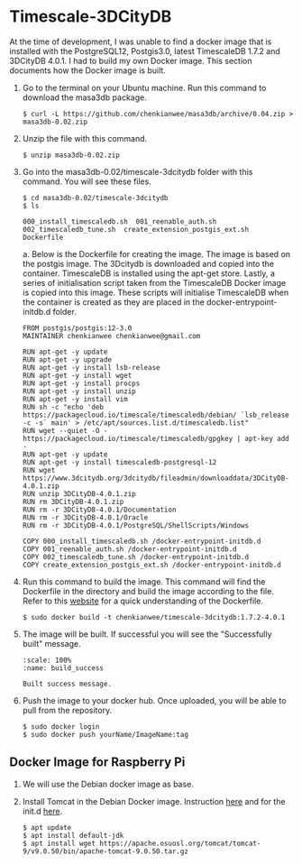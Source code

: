 # Timescale-3DCityDB
At the time of development, I was unable to find a docker image that is installed with the PostgreSQL12, Postgis3.0, latest TimescaleDB 1.7.2 and 3DCityDB 4.0.1. I had to build my own Docker image. This section documents how the Docker image is built.

1. Go to the terminal on your Ubuntu machine. Run this command to download the masa3db package.
    ```
    $ curl -L https://github.com/chenkianwee/masa3db/archive/0.04.zip > masa3db-0.02.zip
    ```
2. Unzip the file with this command.
    ```
    $ unzip masa3db-0.02.zip
    ```
3. Go into the masa3db-0.02/timescale-3dcitydb folder with this command. You will see these files.
    ```
    $ cd masa3db-0.02/timescale-3dcitydb
    $ ls
    ```
    ```
    000_install_timescaledb.sh  001_reenable_auth.sh  002_timescaledb_tune.sh  create_extension_postgis_ext.sh  Dockerfile
    ```
    a. Below is the Dockerfile for creating the image. The image is based on the postgis image. The 3Dcitydb is downloaded and copied into the container. TimescaleDB is installed using the apt-get store. Lastly, a series of initialisation script taken from the TimescaleDB Docker image is copied into this image. These scripts will initialise TimescaleDB when the container is created as they are placed in the docker-entrypoint-initdb.d folder.
    ```
    FROM postgis/postgis:12-3.0
    MAINTAINER chenkianwee chenkianwee@gmail.com

    RUN apt-get -y update
    RUN apt-get -y upgrade
    RUN apt-get -y install lsb-release
    RUN apt-get -y install wget
    RUN apt-get -y install procps
    RUN apt-get -y install unzip
    RUN apt-get -y install vim
    RUN sh -c "echo 'deb https://packagecloud.io/timescale/timescaledb/debian/ `lsb_release -c -s` main' > /etc/apt/sources.list.d/timescaledb.list"
    RUN wget --quiet -O - https://packagecloud.io/timescale/timescaledb/gpgkey | apt-key add -
    RUN apt-get -y update
    RUN apt-get -y install timescaledb-postgresql-12
    RUN wget https://www.3dcitydb.org/3dcitydb/fileadmin/downloaddata/3DCityDB-4.0.1.zip
    RUN unzip 3DCityDB-4.0.1.zip
    RUN rm 3DCityDB-4.0.1.zip
    RUN rm -r 3DCityDB-4.0.1/Documentation
    RUN rm -r 3DCityDB-4.0.1/Oracle
    RUN rm -r 3DCityDB-4.0.1/PostgreSQL/ShellScripts/Windows

    COPY 000_install_timescaledb.sh /docker-entrypoint-initdb.d
    COPY 001_reenable_auth.sh /docker-entrypoint-initdb.d
    COPY 002_timescaledb_tune.sh /docker-entrypoint-initdb.d
    COPY create_extension_postgis_ext.sh /docker-entrypoint-initdb.d
    ```
4. Run this command to build the image. This command will find the Dockerfile in the directory and build the image according to the file. Refer to this [website](https://thenewstack.io/docker-basics-how-to-use-dockerfiles/) for a quick understanding  of the Dockerfile.
    ```
    $ sudo docker build -t chenkianwee/timescale-3dcitydb:1.7.2-4.0.1
    ```
5. The image will be built. If successful you will see the "Successfully built" message.
    ```{figure} /_static/051docker_image/build_success.png
    :scale: 100%
    :name: build_success

    Built success message.
    ```
6. Push the image to your docker hub. Once uploaded, you will be able to pull from the repository.
    ```
    $ sudo docker login
    $ sudo docker push yourName/ImageName:tag
    ```

## Docker Image for Raspberry Pi

1. We will use the Debian docker image as base.

2. Install Tomcat in the Debian Docker image. Instruction [here](https://tecadmin.net/install-apache-tomcat-9-on-debian/) and for the init.d [here](https://javabirder.wordpress.com/2016/02/18/install-tomcat-9-ubuntu/).

    ```
    $ apt update
    $ apt install default-jdk
    $ apt install wget https://apache.osuosl.org/tomcat/tomcat-9/v9.0.50/bin/apache-tomcat-9.0.50.tar.gz
    ```
